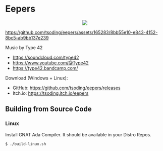 # Eepers

<p align=center>
  <img src="./assets/icon.png">
</p>


https://github.com/tsoding/eepers/assets/165283/8bb55e10-e843-4152-8bc5-ab9bb137e239

Music by Type 42
- https://soundcloud.com/type42
- https://www.youtube.com/@Type42
- https://type42.bandcamp.com/

Download (Windows + Linux):
- GitHub: https://github.com/tsoding/eepers/releases
- Itch.io: https://tsoding.itch.io/eepers

## Building from Source Code

### Linux

Install GNAT Ada Compiler. It should be available in your Distro Repos.

```console
$ ./build-linux.sh
```
